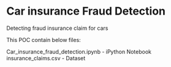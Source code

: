 # Car insurance Fraud Detection

Detecting fraud insurance claim for cars

This POC contain below files:

Car_insurance_fraud_detection.ipynb - iPython Notebook
insurance_claims.csv - Dataset
